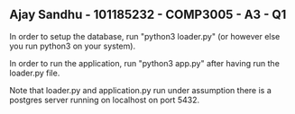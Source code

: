 ## Ajay Sandhu - 101185232 - COMP3005 - A3 - Q1

In order to setup the database, run "python3 loader.py" (or however else you run python3 on your system).

In order to run the application, run "python3 app.py" after having run the loader.py file. 

Note that loader.py and application.py run under assumption there is a postgres server running on localhost on port 5432.
